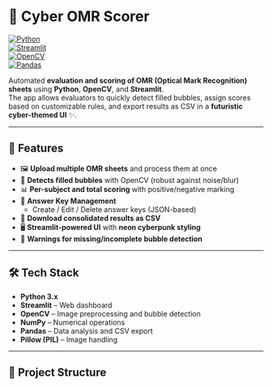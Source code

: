 # 🤖 Cyber OMR Scorer

[![Python](https://img.shields.io/badge/Python-3.10-blue)](https://www.python.org/)  
[![Streamlit](https://img.shields.io/badge/Streamlit-1.25-orange)](https://streamlit.io/)  
[![OpenCV](https://img.shields.io/badge/OpenCV-4.8-brightgreen)](https://opencv.org/)  
[![Pandas](https://img.shields.io/badge/Pandas-Data%20Analysis-yellowgreen)](https://pandas.pydata.org/)  

Automated **evaluation and scoring of OMR (Optical Mark Recognition) sheets** using **Python**, **OpenCV**, and **Streamlit**.  
The app allows evaluators to quickly detect filled bubbles, assign scores based on customizable rules, and export results as CSV in a **futuristic cyber-themed UI** ✨.

---

## 🔹 Features

- 🖼 **Upload multiple OMR sheets** and process them at once  
- 🎯 **Detects filled bubbles** with OpenCV (robust against noise/blur)  
- 📊 **Per-subject and total scoring** with positive/negative marking  
- 📝 **Answer Key Management**  
  - Create / Edit / Delete answer keys (JSON-based)  
- 💾 **Download consolidated results as CSV**  
- 🖥 **Streamlit-powered UI** with **neon cyberpunk styling**  
- 🚨 **Warnings for missing/incomplete bubble detection**  

---

## 🛠 Tech Stack

- **Python 3.x**  
- **Streamlit** – Web dashboard  
- **OpenCV** – Image preprocessing and bubble detection  
- **NumPy** – Numerical operations  
- **Pandas** – Data analysis and CSV export  
- **Pillow (PIL)** – Image handling  

---

## 📂 Project Structure

